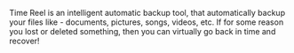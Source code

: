 Time Reel is an intelligent automatic backup tool, that automatically backup your files like - documents, pictures, songs, videos, etc. If for some reason you lost or deleted something, then you can virtually go back in time and recover!